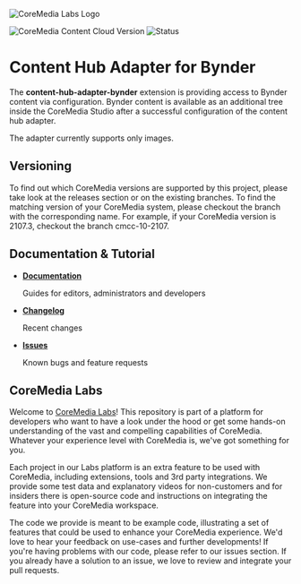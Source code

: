 ![CoreMedia Labs Logo](https://documentation.coremedia.com/badges/banner_coremedia_labs_wide.png "CoreMedia Labs Logo")

![CoreMedia Content Cloud Version](https://img.shields.io/static/v1?message=2110&label=CoreMedia%20Content%20Cloud&style=for-the-badge&labelColor=666666&color=672779 "This badge shows the CoreMedia version this project is compatible with. 
Please read the versioning section of the project to see what other CoreMedia versions are supported and how to find them.")
![Status](https://img.shields.io/static/v1?message=active&label=Status&style=for-the-badge&labelColor=666666&color=2FAC66 
"The status badge describes if the project is maintained. Possible values are active and inactive. 
If a project is inactive it means that the development has been discontinued and won't support future CoreMedia versions."
)

# Content Hub Adapter for Bynder

The **content-hub-adapter-bynder** extension is providing access to Bynder content via configuration. 
Bynder content is available as an additional tree inside the CoreMedia Studio after a successful configuration of the content hub adapter.

The adapter currently supports only images.


## Versioning

To find out which CoreMedia versions are supported by this project, please take look at the releases section or on the existing branches. To find the matching version of your CoreMedia system, please checkout the branch with the corresponding name. For example, if your CoreMedia version is 2107.3, checkout the branch cmcc-10-2107.

## Documentation & Tutorial

* **[Documentation](docs/README.md)**

    Guides for editors, administrators and developers    

* **[Changelog](CHANGELOG.md)**

    Recent changes

* **[Issues](https://github.com/CoreMedia/content-hub-adapter-bynder/issues)**

    Known bugs and feature requests

## CoreMedia Labs

Welcome to [CoreMedia Labs](https://blog.coremedia.com/labs/)! This repository
is part of a platform for developers who want to have a look under the hood or
get some hands-on understanding of the vast and compelling capabilities of
CoreMedia. Whatever your experience level with CoreMedia is, we've got something
for you.

Each project in our Labs platform is an extra feature to be used with CoreMedia,
including extensions, tools and 3rd party integrations. We provide some test
data and explanatory videos for non-customers and for insiders there is
open-source code and instructions on integrating the feature into your
CoreMedia workspace. 

The code we provide is meant to be example code, illustrating a set of features
that could be used to enhance your CoreMedia experience. We'd love to hear your
feedback on use-cases and further developments! If you're having problems with
our code, please refer to our issues section. If you already have a solution to 
an issue, we love to review and integrate your pull requests. 

